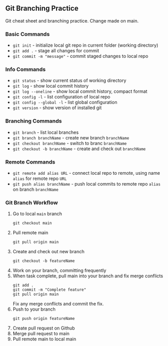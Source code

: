 ## Git Branching Practice

Git cheat sheet and branching practice.
Change made on main.

### Basic Commands
* `git init` - initialize local git repo in current folder (working directory)
* `git add .` - stage all changes for commit
* `git commit -m "message"` - commit staged changes to local repo

### Info Commands
* `git status` - show current status of working directory
* `git log` - show local commit history
* `git log --oneline` - show local commit history, compact format
* `git config -l` - list configuration of local repo
* `git config --global -l` - list global configuration
* `git version` - show version of installed git

### Branching Commands
* `git branch` - list local branches
* `git branch branchName` - create new branch `branchName`
* `git checkout branchName` - switch to branc `branchName`
* `git checkout -b branchName` - create and check out `branchName`

### Remote Commands
* `git remote add alias URL` - connect local repo to remote, using name `alias` for remote repo `URL`
* `git push alias branchName` - push local commits to remote repo `alias` on branch `branchName`

### Git Branch Workflow
1. Go to local `main` branch
   ```
   git checkout main
   ```
1. Pull remote main
   ```
   git pull origin main
   ```
1. Create and check out new branch
   ```
   git checkout -b featureName
   ```
1. Work on your branch, committing frequently
1. When task complete, pull main into your branch and fix merge conflicts
   ```
   git add .
   git commit -m "Complete feature"
   git pull origin main
   ```
   Fix any merge conflicts and commit the fix.
1. Push to your branch
   ```
   git push origin featureName
   ```
1. Create pull request on Github
1. Merge pull request to main
1. Pull remote main to local main









